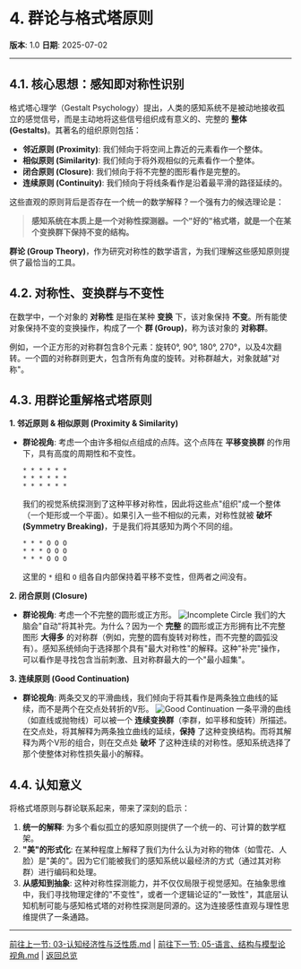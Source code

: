 # 4. 群论与格式塔原则

**版本**: 1.0
**日期**: 2025-07-02

---

## 4.1. 核心思想：感知即对称性识别

格式塔心理学（Gestalt Psychology）提出，人类的感知系统不是被动地接收孤立的感觉信号，而是主动地将这些信号组织成有意义的、完整的 **整体 (Gestalts)**。其著名的组织原则包括：

* **邻近原则 (Proximity)**: 我们倾向于将空间上靠近的元素看作一个整体。
* **相似原则 (Similarity)**: 我们倾向于将外观相似的元素看作一个整体。
* **闭合原则 (Closure)**: 我们倾向于将不完整的图形看作是完整的。
* **连续原则 (Continuity)**: 我们倾向于将线条看作是沿着最平滑的路径延续的。

这些直观的原则背后是否存在一个统一的数学解释？一个强有力的候选理论是：
> **感知系统在本质上是一个对称性探测器。一个"好的"格式塔，就是一个在某个变换群下保持不变的结构。**

**群论 (Group Theory)**，作为研究对称性的数学语言，为我们理解这些感知原则提供了最恰当的工具。

## 4.2. 对称性、变换群与不变性

在数学中，一个对象的 **对称性** 是指在某种 **变换** 下，该对象保持 **不变**。所有能使对象保持不变的变换操作，构成了一个 **群 (Group)**，称为该对象的 **对称群**。

例如，一个正方形的对称群包含8个元素：旋转0°, 90°, 180°, 270°，以及4次翻转。一个圆的对称群则更大，包含所有角度的旋转。对称群越大，对象就越"对称"。

## 4.3. 用群论重解格式塔原则

**1. 邻近原则 & 相似原则 (Proximity & Similarity)**

* **群论视角**: 考虑一个由许多相似点组成的点阵。这个点阵在 **平移变换群** 的作用下，具有高度的周期性和不变性。

    ```
    * * * * * *
    * * * * * *
    * * * * * *
    ```

    我们的视觉系统探测到了这种平移对称性，因此将这些点"组织"成一个整体（一个矩形或一个平面）。如果引入一些不相似的元素，对称性就被 **破坏 (Symmetry Breaking)**，于是我们将其感知为两个不同的组。

    ```
    * * * O O O
    * * * O O O
    * * * O O O
    ```

    这里的 `*` 组和 `O` 组各自内部保持着平移不变性，但两者之间没有。

**2. 闭合原则 (Closure)**

* **群论视角**: 考虑一个不完整的圆形或正方形。
    ![Incomplete Circle](https://i.stack.imgur.com/2D4Bv.png)
    我们的大脑会"自动"将其补完。为什么？因为一个 **完整** 的圆形或正方形拥有比不完整图形 **大得多** 的对称群（例如，完整的圆有旋转对称性，而不完整的圆弧没有）。感知系统倾向于选择那个具有"最大对称性"的解释。这种"补完"操作，可以看作是寻找包含当前刺激、且对称群最大的一个"最小超集"。

**3. 连续原则 (Good Continuation)**

* **群论视角**: 两条交叉的平滑曲线，我们倾向于将其看作是两条独立曲线的延续，而不是两个在交点处转折的V形。
    ![Good Continuation](https://i.ytimg.com/vi/a-3_o-a_b2I/maxresdefault.jpg)
    一条平滑的曲线（如直线或抛物线）可以被一个 **连续变换群**（李群，如平移和旋转）所描述。在交点处，将其解释为两条独立曲线的延续，**保持** 了这种变换结构。而将其解释为两个V形的组合，则在交点处 **破坏** 了这种连续的对称性。感知系统选择了那个使整体对称性损失最小的解释。

## 4.4. 认知意义

将格式塔原则与群论联系起来，带来了深刻的启示：

1. **统一的解释**: 为多个看似孤立的感知原则提供了一个统一的、可计算的数学框架。
2. **"美"的形式化**: 在某种程度上解释了我们为什么认为对称的物体（如雪花、人脸）是"美的"。因为它们能被我们的感知系统以最经济的方式（通过其对称群）进行编码和处理。
3. **从感知到抽象**: 这种对称性探测能力，并不仅仅局限于视觉感知。在抽象思维中，我们寻找物理定律的"不变性"，或者一个逻辑论证的"一致性"，其底层认知机制可能与感知格式塔的对称性探测是同源的。这为连接感性直观与理性思维提供了一条通路。

---
[前往上一节: 03-认知经济性与泛性质.md](./03-认知经济性与泛性质.md) | [前往下一节: 05-语言、结构与模型论视角.md](./05-语言、结构与模型论视角.md) | [返回总览](./00-代数认知结构总览.md)
